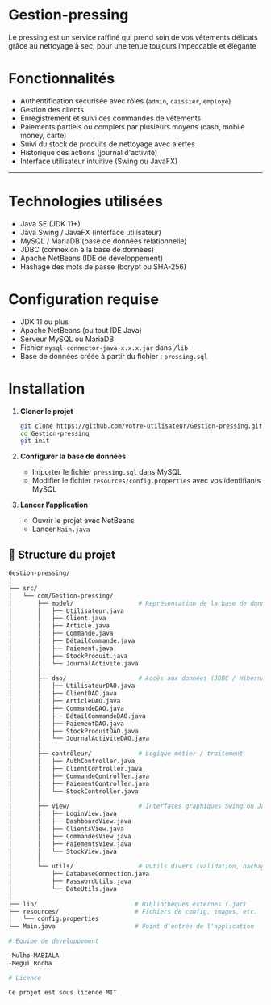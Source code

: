 # Gestion-pressing
Le pressing est un service raffiné qui prend soin de vos vêtements délicats grâce au nettoyage à sec, pour une tenue toujours impeccable et élégante


# Fonctionnalités

- Authentification sécurisée avec rôles (`admin`, `caissier`, `employé`)
- Gestion des clients
- Enregistrement et suivi des commandes de vêtements
- Paiements partiels ou complets par plusieurs moyens (cash, mobile money, carte)
- Suivi du stock de produits de nettoyage avec alertes
- Historique des actions (journal d'activité)
- Interface utilisateur intuitive (Swing ou JavaFX)

---

# Technologies utilisées

- Java SE (JDK 11+)
- Java Swing / JavaFX (interface utilisateur)
- MySQL / MariaDB (base de données relationnelle)
- JDBC (connexion à la base de données)
- Apache NetBeans (IDE de développement)
- Hashage des mots de passe (bcrypt ou SHA-256)

# Configuration requise

- JDK 11 ou plus
- Apache NetBeans (ou tout IDE Java)
- Serveur MySQL ou MariaDB
- Fichier `mysql-connector-java-x.x.x.jar` dans `/lib`
- Base de données créée à partir du fichier : `pressing.sql`


# Installation

1. **Cloner le projet**  
   ```bash
   git clone https://github.com/votre-utilisateur/Gestion-pressing.git
   cd Gestion-pressing
   git init

   ```

2. **Configurer la base de données**
   - Importer le fichier `pressing.sql` dans MySQL
   - Modifier le fichier `resources/config.properties` avec vos identifiants MySQL

3. **Lancer l’application**
   - Ouvrir le projet avec NetBeans
   - Lancer `Main.java`

## 📁 Structure du projet

```bash
Gestion-pressing/
│
├── src/
│   └── com/Gestion-pressing/
│       ├── model/                  # Représentation de la base de données
│       │   ├── Utilisateur.java
│       │   ├── Client.java
│       │   ├── Article.java
│       │   ├── Commande.java
│       │   ├── DétailCommande.java
│       │   ├── Paiement.java
│       │   ├── StockProduit.java
│       │   └── JournalActivite.java
│       │
│       ├── dao/                    # Accès aux données (JDBC / Hibernate)
│       │   ├── UtilisateurDAO.java
│       │   ├── ClientDAO.java
│       │   ├── ArticleDAO.java
│       │   ├── CommandeDAO.java
│       │   ├── DétailCommandeDAO.java
│       │   ├── PaiementDAO.java
│       │   ├── StockProduitDAO.java
│       │   └── JournalActiviteDAO.java
│       │
│       ├── contrôleur/             # Logique métier / traitement
│       │   ├── AuthController.java
│       │   ├── ClientController.java
│       │   ├── CommandeController.java
│       │   ├── PaiementController.java
│       │   └── StockController.java
│       │
│       ├── view/                   # Interfaces graphiques Swing ou JavaFX
│       │   ├── LoginView.java
│       │   ├── DashboardView.java
│       │   ├── ClientsView.java
│       │   ├── CommandesView.java
│       │   ├── PaiementsView.java
│       │   └── StockView.java
│       │
│       └── utils/                  # Outils divers (validation, hachage, etc.)
│           ├── DatabaseConnection.java
│           ├── PasswordUtils.java
│           └── DateUtils.java
│
├── lib/                           # Bibliothèques externes (.jar)
├── resources/                     # Fichiers de config, images, etc.
│   └── config.properties
└── Main.java                      # Point d'entrée de l'application

# Equipe de developpement

-Mulho-MABIALA
-Megui Rocha

# Licence

Ce projet est sous licence MIT


